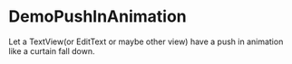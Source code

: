 DemoPushInAnimation
===================

Let a TextView(or EditText or maybe other view) have a push in animation like a curtain fall down.
